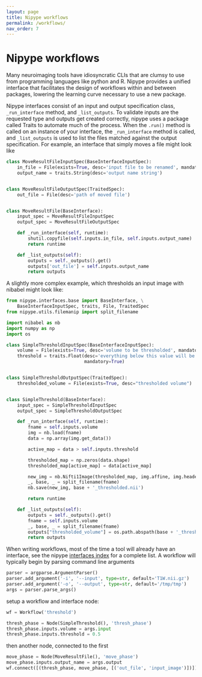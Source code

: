 ```yaml
---
layout: page
title: Nipype workflows
permalink: /workflows/
nav_order: 7
---
```

# Nipype workflows
Many neuroimaging tools have idiosyncratic CLIs that are clumsy to use from programming languages like python and R. Nipype provides a unified interface that facilitates the design of workflows within and between packages, lowering the learning curve necessary to use a new package.

Nipype interfaces consist of an input and output specification class, `_run_interface` method, and `_list_outputs`. To validate inputs are the requested type and outputs get created correctly, nipype uses a package called Traits to automate much of the process. When the `.run()` method is called on an instance of your interface, the `_run_interface` method is called, and `_list_outputs` is used to list the files matched against the output specification. For example, an interface that simply moves a file might look like
```py
class MoveResultFileInputSpec(BaseInterfaceInputSpec):
    in_file = File(exists=True, desc='input file to be renamed', mandatory=True)
    output_name = traits.String(desc='output name string')


class MoveResultFileOutputSpec(TraitedSpec):
    out_file = File(desc='path of moved file')


class MoveResultFile(BaseInterface):
    input_spec = MoveResultFileInputSpec
    output_spec = MoveResultFileOutputSpec

    def _run_interface(self, runtime):
        shutil.copyfile(self.inputs.in_file, self.inputs.output_name)
        return runtime

    def _list_outputs(self):
        outputs = self._outputs().get()
        outputs['out_file'] = self.inputs.output_name
        return outputs
```
A slightly more complex example, which thresholds an input image with nibabel might look like:
```py
from nipype.interfaces.base import BaseInterface, \
    BaseInterfaceInputSpec, traits, File, TraitedSpec
from nipype.utils.filemanip import split_filename

import nibabel as nb
import numpy as np
import os

class SimpleThresholdInputSpec(BaseInterfaceInputSpec):
    volume = File(exists=True, desc='volume to be thresholded', mandatory=True)
    threshold = traits.Float(desc='everything below this value will be set to zero',
                             mandatory=True)


class SimpleThresholdOutputSpec(TraitedSpec):
    thresholded_volume = File(exists=True, desc="thresholded volume")


class SimpleThreshold(BaseInterface):
    input_spec = SimpleThresholdInputSpec
    output_spec = SimpleThresholdOutputSpec

    def _run_interface(self, runtime):
        fname = self.inputs.volume
        img = nb.load(fname)
        data = np.array(img.get_data())

        active_map = data > self.inputs.threshold

        thresholded_map = np.zeros(data.shape)
        thresholded_map[active_map] = data[active_map]

        new_img = nb.Nifti1Image(thresholded_map, img.affine, img.header)
        _, base, _ = split_filename(fname)
        nb.save(new_img, base + '_thresholded.nii')

        return runtime

    def _list_outputs(self):
        outputs = self._outputs().get()
        fname = self.inputs.volume
        _, base, _ = split_filename(fname)
        outputs["thresholded_volume"] = os.path.abspath(base + '_thresholded.nii')
        return outputs
```

When writing workflows, most of the time a tool will already have an interface, see the nipype [interfaces index](https://nipype.readthedocs.io/en/latest/interfaces.html) for a complete list. A workflow will typically begin by parsing command line arguments
```py
parser = argparse.ArgumentParser()
parser.add_argument('-i', '--input', type=str, default='T1W.nii.gz')
parser.add_argument('-o', '--output', type=str, default='/tmp/tmp')
args = parser.parse_args()

```
setup a workflow and interface node:
```py
wf = Workflow('threshold')

thresh_phase = Node(SimpleThreshold(), 'thresh_phase')
thresh_phase.inputs.volume = args.input
thresh_phase.inputs.threshold = 0.5
```
then another node, connected to the first
```py
move_phase = Node(MoveResultFile(), 'move_phase')
move_phase.inputs.output_name = args.output
wf.connect([(thresh_phase, move_phase, [('out_file', 'input_image')])])
```
<!-- ## ANTS
## FSL
## Freesurfer -->

<!-- talk about using nipype through reticulate -->

